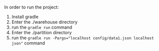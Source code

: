 In order to run the project:

1. Install gradle
2. Enter the ./warehouse directory
3. run the ```gradle run``` command
4. Enter the ./partition directory
5. run the ```gradle run -Pargs="localhost config/data1.json localhost json"``` command
